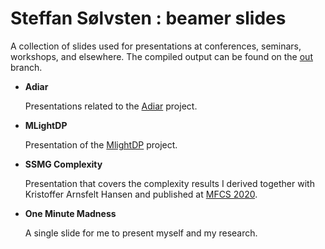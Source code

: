 # Steffan Sølvsten : beamer slides

A collection of slides used for presentations at conferences, seminars,
workshops, and elsewhere. The compiled output can be found on the
[out](https://github.com/SSoelvsten/slides/tree/out) branch.

- **Adiar**

  Presentations related to the [Adiar](https://github.com/SSoelvsten/adiar/)
  project.


- **MLightDP**

  Presentation of the [MlightDP](https://github.com/SSoelvsten/mlightdp/)
  project.

- **SSMG Complexity**

  Presentation that covers the complexity results I derived together with
  Kristoffer Arnsfelt Hansen and published at [MFCS
  2020](https://drops.dagstuhl.de/opus/volltexte/2020/12711/).

- **One Minute Madness**

  A single slide for me to present myself and my research.
